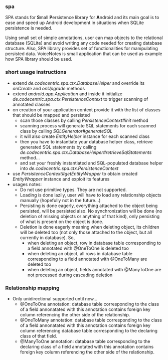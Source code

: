 ### spa
SPA stands for **S**mall **P**ersistence library for **A**ndroid and its main goal is to ease and speed up Android development in situations when SQLite persistence is needed.

Using small set of simple annotations, user can map objects to the relational database (SQLite) and avoid writing any code needed for creating database structure. Also, SPA library provides set of functionalities for manipulating persisted data.
VoiceNotes is small application that can be used as example how SPA library should be used.

### short usage instructions
- extend *de.codecentric.spa.ctx.DatabaseHelper* and override its *onCreate* and *onUpgrade* methods
- extend *android.app.Application* and inside it initialize *de.codecentric.spa.ctx.PersistenceContext* to trigger scanning of annotated classes
- on creation of your application context provide it with the list of classes that should be mapped and persisted
  - scan those classes by calling *PersistenceContext#init* method
  - scanning process will generate SQL statements for each scanned class by calling *SQLGenerator#generateSQL*
  - it will also create *EntityHelper* instance for each scanned class
  - then you have to instantiate your database helper class, retrieve generated SQL statements by calling *de.codecentric.spa.ctx.DatabaseHelper#retrieveSqlStatements* method...
  - and set your freshly instantiated and SQL-populated database helper into *de.codecentric.spa.ctx.PersistenceContext*
- use *PersistenceContext#getEntityWrapper* to obtain created *EntityWrapper* instance and exploit its features
- usages notes:
  - Do not use primitive types. They are not supported.
  - Loading is done lazily, user will have to load any relationship objects manually (hopefully not in the future...)
  - Persisting is done eagerly, everything attached to the object being persisted, will be persisted also. No synchronization will be done (no deletion of missing objects or anything of that kind), only persisting of what is present on the object is done.
  - Deletion is done eagerly meaning when deleting object, its children will be deleted too (not only those attached to the object, but all currently in database). So,
	- when deleting an object, row in database table corresponding to a field annotated with @OneToOne is deleted too
	- when deleting an object, all rows in database table corresponding to a field annotated with @OneToMany are deleted too
	- when deleting an object, fields annotated with @ManyToOne are not processed during cascading deletion

### Relationship mapping
- Only unidirectional supported until now...
	- @OneToOne annotation: database table corresponding to the class of a field annonatated with this annotation contains foreign key column referencing the other side of the relationship.
	- @OneToMany annotation: database table corresponding to the class of a field annonatated with this annotation contains foreign key column referencing database table corresponding to the declaring class of that field.
	- @ManyToOne annotation: database table corresponding to the declaring class of a field annotated with this annotation contains foreign key column referencing the other side of the relationship.
